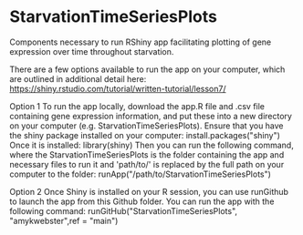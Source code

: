 # StarvationTimeSeriesPlots
Components necessary to run RShiny app facilitating plotting of gene expression over time throughout starvation.

There are a few options available to run the app on your computer, which are outlined in additional detail here: https://shiny.rstudio.com/tutorial/written-tutorial/lesson7/

Option 1
To run the app locally, download the app.R file and .csv file containing gene expression information, and put these into a new directory on your computer (e.g. StarvationTimeSeriesPlots).
Ensure that you have the shiny package installed on your computer: install.packages("shiny")
Once it is installed: library(shiny)
Then you can run the following command, where the StarvationTimeSeriesPlots is the folder containing the app and necessary files to run it and 'path/to/' is replaced by the full path on your computer to the folder: runApp("/path/to/StarvationTimeSeriesPlots")

Option 2
Once Shiny is installed on your R session, you can use runGithub to launch the app from this Github folder. You can run the app with the following command:
runGitHub("StarvationTimeSeriesPlots", "amykwebster",ref = "main")

